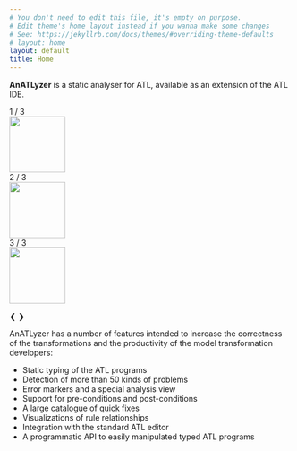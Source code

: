 ```yaml
---
# You don't need to edit this file, it's empty on purpose.
# Edit theme's home layout instead if you wanna make some changes
# See: https://jekyllrb.com/docs/themes/#overriding-theme-defaults
# layout: home
layout: default
title: Home
---
```


**AnATLyzer** is a static analyser for ATL, available as an extension of the ATL IDE. 

 <div class="slideshow-container">
  <div class="mySlides fade">
    <div class="numbertext">1 / 3</div>
    <img src="{{ site.baseurl }}public/images/anatlyzer_screenshot.png" style="width:100; max-width: 600px">
    <!--
    <div class="text">AnATLyzer showing errors</div>
    -->
  </div>

  <div class="mySlides fade">
    <div class="numbertext">2 / 3</div>
    <img src="{{ site.baseurl }}public/images/visualization.png" style="width:100; max-width: 600px">
    <!--
    <div class="text">Visualizations</div>
    -->
  </div>

  <div class="mySlides fade">
    <div class="numbertext">3 / 3</div>
    <img src="{{ site.baseurl }}public/images/witness_model.png" style="width:100; max-width: 600px">
    <!--
    <div class="text">Generation of example models</div>
    -->
  </div>

  <a class="prev" onclick="plusSlides(-1)">&#10094;</a>
  <a class="next" onclick="plusSlides(1)">&#10095;</a>
</div>

<div style="text-align:center">
  <span class="dot" onclick="currentSlide(1)"></span>
  <span class="dot" onclick="currentSlide(2)"></span>
  <span class="dot" onclick="currentSlide(3)"></span>
</div> 

<script>
var slideIndex = 1;
showSlides(slideIndex);

function plusSlides(n) {
  showSlides(slideIndex += n);
}

function currentSlide(n) {
  showSlides(slideIndex = n);
}

function showSlides(n) {
  var i;
  var slides = document.getElementsByClassName("mySlides");
  var dots = document.getElementsByClassName("dot");
  if (n > slides.length) {slideIndex = 1}
  if (n < 1) {slideIndex = slides.length}
  for (i = 0; i < slides.length; i++) {
      slides[i].style.display = "none";
  }
  for (i = 0; i < dots.length; i++) {
      dots[i].className = dots[i].className.replace(" active_slide", "");
  }
  slides[slideIndex-1].style.display = "block";
  dots[slideIndex-1].className += " active_slide";
} 
</script>

<!--
<div class="slider-holder">
        <span id="slider-image-1"></span>
        <span id="slider-image-2"></span>
        <span id="slider-image-3"></span>
        <div class="image-holder">
            <img height="400" src="{{ site.baseurl }}public/images/anatlyzer_screenshot.png" class="slider-image" />
            <img height="400" src="{{ site.baseurl }}public/images/visualization.png" class="slider-image" />
            <img height="400" src="{{ site.baseurl }}public/images/witness_model.png" class="slider-image" />
        </div>
        <div class="button-holder">
            <a href="#slider-image-1" class="slider-change"></a>
            <a href="#slider-image-2" class="slider-change"></a>
            <a href="#slider-image-3" class="slider-change"></a>
        </div>
</div>
-->


<p></p>

AnATLyzer has a number of features intended to increase the correctness of the transformations and the productivity of the model transformation developers:

* Static typing of the ATL programs
* Detection of more than 50 kinds of problems
* Error markers and a special analysis view
* Support for pre-conditions and post-conditions
* A large catalogue of quick fixes
* Visualizations of rule relationships
* Integration with the standard ATL editor
* A programmatic API to easily manipulated typed ATL programs

